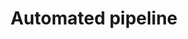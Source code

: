 ---
title: Automated pipeline
image: assets/img/ic-flow.svg
link: https://snakemake.readthedocs.io/
open_in_new_tab: true
---